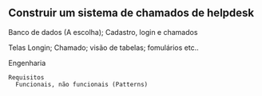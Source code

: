 ## Construir um sistema de chamados de helpdesk

  Banco de dados (A escolha);
    Cadastro, login e chamados
    
  Telas
    Longin;
    Chamado;
    visão de tabelas;
    fomulários
    etc..
    
  Engenharia
  
    Requisitos
      Funcionais, não funcionais (Patterns)
